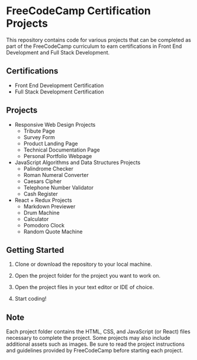 # FreeCodeCamp Certification Projects

This repository contains code for various projects that can be completed as part of the FreeCodeCamp curriculum to earn certifications in Front End Development and Full Stack Development.

## Certifications

- Front End Development Certification
- Full Stack Development Certification

## Projects

- Responsive Web Design Projects
    - Tribute Page
    - Survey Form
    - Product Landing Page
    - Technical Documentation Page
    - Personal Portfolio Webpage
- JavaScript Algorithms and Data Structures Projects
    - Palindrome Checker
    - Roman Numeral Converter
    - Caesars Cipher
    - Telephone Number Validator
    - Cash Register
- React + Redux Projects
    - Markdown Previewer
    - Drum Machine
    - Calculator
    - Pomodoro Clock
    - Random Quote Machine

## Getting Started

1. Clone or download the repository to your local machine.

2. Open the project folder for the project you want to work on.

3. Open the project files in your text editor or IDE of choice.

4. Start coding!

## Note

Each project folder contains the HTML, CSS, and JavaScript (or React) files necessary to complete the project. Some projects may also include additional assets such as images. Be sure to read the project instructions and guidelines provided by FreeCodeCamp before starting each project.

